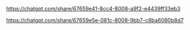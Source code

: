 https://chatgpt.com/share/67659e41-8cc4-8008-a9f2-e4439ff33eb3

https://chatgpt.com/share/67659e5e-081c-8008-9bb7-c8ba6080b8d7